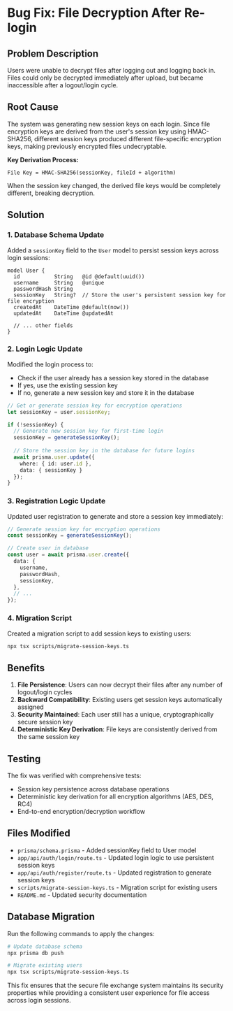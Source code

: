 # Bug Fix: File Decryption After Re-login

## Problem Description

Users were unable to decrypt files after logging out and logging back in. Files could only be decrypted immediately after upload, but became inaccessible after a logout/login cycle.

## Root Cause

The system was generating new session keys on each login. Since file encryption keys are derived from the user's session key using HMAC-SHA256, different session keys produced different file-specific encryption keys, making previously encrypted files undecryptable.

**Key Derivation Process:**
```
File Key = HMAC-SHA256(sessionKey, fileId + algorithm)
```

When the session key changed, the derived file keys would be completely different, breaking decryption.

## Solution

### 1. Database Schema Update

Added a `sessionKey` field to the `User` model to persist session keys across login sessions:

```prisma
model User {
  id           String   @id @default(uuid())
  username     String   @unique
  passwordHash String
  sessionKey   String?  // Store the user's persistent session key for file encryption
  createdAt    DateTime @default(now())
  updatedAt    DateTime @updatedAt
  
  // ... other fields
}
```

### 2. Login Logic Update

Modified the login process to:
- Check if the user already has a session key stored in the database
- If yes, use the existing session key
- If no, generate a new session key and store it in the database

```typescript
// Get or generate session key for encryption operations
let sessionKey = user.sessionKey;

if (!sessionKey) {
  // Generate new session key for first-time login
  sessionKey = generateSessionKey();
  
  // Store the session key in the database for future logins
  await prisma.user.update({
    where: { id: user.id },
    data: { sessionKey }
  });
}
```

### 3. Registration Logic Update

Updated user registration to generate and store a session key immediately:

```typescript
// Generate session key for encryption operations
const sessionKey = generateSessionKey();

// Create user in database
const user = await prisma.user.create({
  data: {
    username,
    passwordHash,
    sessionKey,
  },
  // ...
});
```

### 4. Migration Script

Created a migration script to add session keys to existing users:

```bash
npx tsx scripts/migrate-session-keys.ts
```

## Benefits

1. **File Persistence**: Users can now decrypt their files after any number of logout/login cycles
2. **Backward Compatibility**: Existing users get session keys automatically assigned
3. **Security Maintained**: Each user still has a unique, cryptographically secure session key
4. **Deterministic Key Derivation**: File keys are consistently derived from the same session key

## Testing

The fix was verified with comprehensive tests:
- Session key persistence across database operations
- Deterministic key derivation for all encryption algorithms (AES, DES, RC4)
- End-to-end encryption/decryption workflow

## Files Modified

- `prisma/schema.prisma` - Added sessionKey field to User model
- `app/api/auth/login/route.ts` - Updated login logic to use persistent session keys
- `app/api/auth/register/route.ts` - Updated registration to generate session keys
- `scripts/migrate-session-keys.ts` - Migration script for existing users
- `README.md` - Updated security documentation

## Database Migration

Run the following commands to apply the changes:

```bash
# Update database schema
npx prisma db push

# Migrate existing users
npx tsx scripts/migrate-session-keys.ts
```

This fix ensures that the secure file exchange system maintains its security properties while providing a consistent user experience for file access across login sessions.